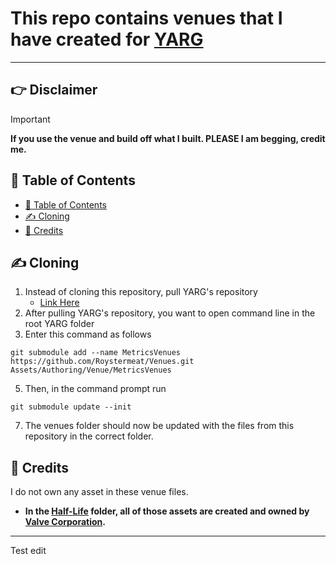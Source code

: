# This repo contains venues that I have created for [YARG](https://github.com/YARC-Official/YARG)

---

## 👉 Disclaimer

> [!IMPORTANT]
> **If you use the venue and build off what I built. PLEASE I am begging, credit me.**

## 📃 Table of Contents

- [📃 Table of Contents](#-table-of-contents)
- [✍️ Cloning](#️-cloning)
- [📃 Credits](#-credits)

## ✍️ Cloning

1. Instead of cloning this repository, pull YARG's repository
   - [Link Here](https://github.com/YARC-Official/YARG)
2. After pulling YARG's repository, you want to open command line in the root YARG folder
3. Enter this command as follows
```
git submodule add --name MetricsVenues https://github.com/Roystermeat/Venues.git Assets/Authoring/Venue/MetricsVenues
```
5. Then, in the command prompt run
```
git submodule update --init
```
7. The venues folder should now be updated with the files from this repository in the correct folder.

## 📃 Credits

I do not own any asset in these venue files.
- **In the [Half-Life](https://store.steampowered.com/app/70/HalfLife/) folder, all of those assets are created and owned by [Valve Corporation](https://www.valvesoftware.com/en/).**

---

Test edit
